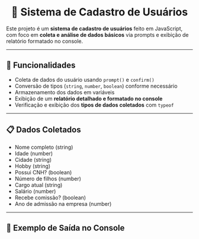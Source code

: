 
<h1 align="center"> 
	🧾 Sistema de Cadastro de Usuários
</h1>



Este projeto é um **sistema  de cadastro de usuários** feito em JavaScript, com foco em **coleta e análise de dados básicos** via prompts e exibição de relatório formatado no console.

---

## 🚀 Funcionalidades

- Coleta de dados do usuário usando `prompt()` e `confirm()`
- Conversão de tipos (`string`, `number`, `boolean`) conforme necessário
- Armazenamento dos dados em variáveis
- Exibição de um **relatório detalhado e formatado no console**
- Verificação e exibição dos **tipos de dados coletados** com `typeof`

---

## 📋 Dados Coletados

- Nome completo (string)  
- Idade (number)  
- Cidade (string)  
- Hobby (string)  
- Possui CNH? (boolean)  
- Número de filhos (number)  
- Cargo atual (string)  
- Salário (number)  
- Recebe comissão? (boolean)  
- Ano de admissão na empresa (number)  

---

## 📌 Exemplo de Saída no Console

